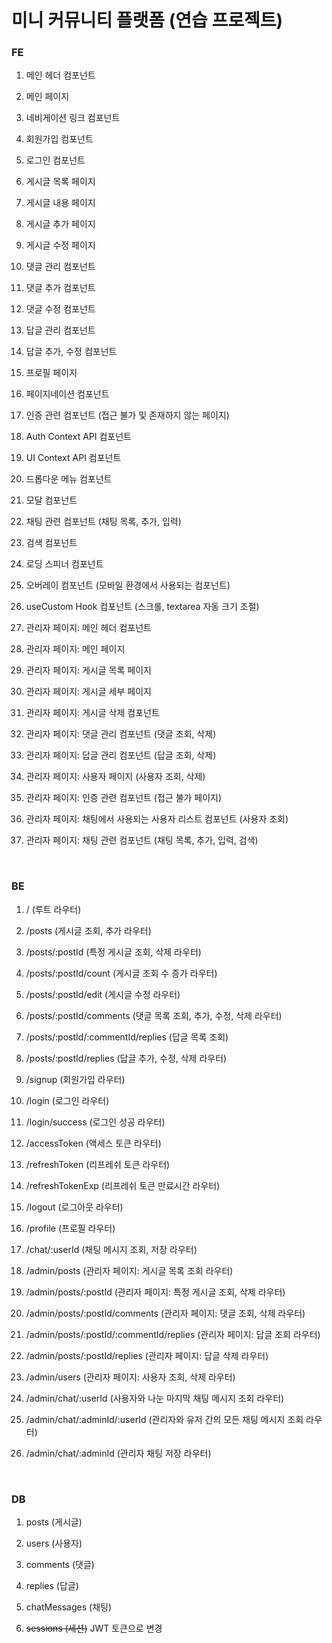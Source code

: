 # 미니 커뮤니티 플랫폼 (연습 프로젝트)

### FE

1. 메인 헤더 컴포넌트

2. 메인 페이지

3. 네비게이션 링크 컴포넌트

4. 회원가입 컴포넌트

5. 로그인 컴포넌트

6. 게시글 목록 페이지

7. 게시글 내용 페이지

8. 게시글 추가 페이지

9. 게시글 수정 페이지

10. 댓글 관리 컴포넌트

11. 댓글 추가 컴포넌트

12. 댓글 수정 컴포넌트

13. 답글 관리 컴포넌트

14. 답글 추가, 수정 컴포넌트

15. 프로필 페이지

16. 페이지네이션 컴포넌트

17. 인증 관련 컴포넌트 (접근 불가 및 존재하지 않는 페이지)

18. Auth Context API 컴포넌트

19. UI Context API 컴포넌트

20. 드롭다운 메뉴 컴포넌트

21. 모달 컴포넌트

22. 채팅 관련 컴포넌트 (채팅 목록, 추가, 입력)

23. 검색 컴포넌트

24. 로딩 스피너 컴포넌트

25. 오버레이 컴포넌트 (모바일 환경에서 사용되는 컴포넌트)

26. useCustom Hook 컴포넌트 (스크롤, textarea 자동 크기 조절)

27. 관리자 페이지: 메인 헤더 컴포넌트

28. 관리자 페이지: 메인 페이지

29. 관리자 페이지: 게시글 목록 페이지

30. 관리자 페이지: 게시글 세부 페이지

31. 관리자 페이지: 게시글 삭제 컴포넌트

32. 관리자 페이지: 댓글 관리 컴포넌트 (댓글 조회, 삭제)

33. 관리자 페이지: 답글 관리 컴포넌트 (답글 조회, 삭제)

34. 관리자 페이지: 사용자 페이지 (사용자 조회, 삭제)

35. 관리자 페이지: 인증 관련 컴포넌트 (접근 불가 페이지)

36. 관리자 페이지: 채팅에서 사용되는 사용자 리스트 컴포넌트 (사용자 조회)

37. 관리자 페이지: 채팅 관련 컴포넌트 (채팅 목록, 추가, 입력, 검색)

<br />

### BE

1. / (루트 라우터)

2. /posts (게시글 조회, 추가 라우터)

3. /posts/:postId (특정 게시글 조회, 삭제 라우터)

4. /posts/:postId/count (게시글 조회 수 증가 라우터)

5. /posts/:postId/edit (게시글 수정 라우터)

6. /posts/:postId/comments (댓글 목록 조회, 추가, 수정, 삭제 라우터)

7. /posts/:postId/:commentId/replies (답글 목록 조회)

8. /posts/:postId/replies (답글 추가, 수정, 삭제 라우터)

9. /signup (회원가입 라우터)

10. /login (로그인 라우터)

11. /login/success (로그인 성공 라우터)

12. /accessToken (액세스 토큰 라우터)

13. /refreshToken (리프레쉬 토큰 라우터)

14. /refreshTokenExp (리프레쉬 토큰 만료시간 라우터)

15. /logout (로그아웃 라우터)

16. /profile (프로필 라우터)

17. /chat/:userId (채팅 메시지 조회, 저장 라우터)

18. /admin/posts (관리자 페이지: 게시글 목록 조회 라우터)

19. /admin/posts/:postId (관리자 페이지: 특정 게시글 조회, 삭제 라우터)

20. /admin/posts/:postId/comments (관리자 페이지: 댓글 조회, 삭제 라우터)

21. /admin/posts/:postId/:commentId/replies (관리자 페이지: 답글 조회 라우터)

22. /admin/posts/:postId/replies (관리자 페이지: 답글 삭제 라우터)

23. /admin/users (관리자 페이지: 사용자 조회, 삭제 라우터)

24. /admin/chat/:userId (사용자와 나눈 마지막 채팅 메시지 조회 라우터)

25. /admin/chat/:adminId/:userId (관리자와 유저 간의 모든 채팅 메시지 조회 라우터)

26. /admin/chat/:adminId (관리자 채팅 저장 라우터)

<br />

### DB

1. posts (게시글)

2. users (사용자)

3. comments (댓글)

4. replies (답글)

5. chatMessages (채팅)

6. ~~sessions (세션)~~ JWT 토큰으로 변경
